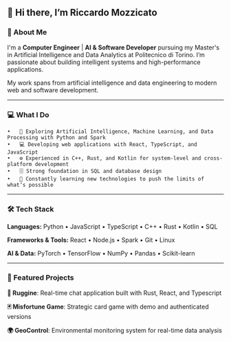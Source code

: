 ## 👋 Hi there, I’m Riccardo Mozzicato

### 🚀 About Me

I'm a **Computer Engineer** | **AI & Software Developer** pursuing my Master's in Artificial Intelligence and Data Analytics at Politecnico di Torino. I’m passionate about building intelligent systems and high-performance applications.

My work spans from artificial intelligence and data engineering to modern web and software development.

---
### 💻 What I Do
	•	🧠 Exploring Artificial Intelligence, Machine Learning, and Data Processing with Python and Spark
	•	💻 Developing web applications with React, TypeScript, and JavaScript
	•	⚙️ Experienced in C++, Rust, and Kotlin for system-level and cross-platform development
	•	🗄️ Strong foundation in SQL and database design
	•	🌱 Constantly learning new technologies to push the limits of what’s possible
---
### 🛠️ Tech Stack
**Languages:** Python • JavaScript • TypeScript • C++ • Rust • Kotlin • SQL

**Frameworks & Tools:** React • Node.js • Spark • Git • Linux

**AI & Data:** PyTorch • TensorFlow • NumPy • Pandas • Scikit-learn

---
### 🌟 Featured Projects

**🦀 Ruggine**: Real-time chat application built with Rust, React, and Typescript

**🃏 Misfortune Game**: Strategic card game with demo and authenticated versions

**🌍 GeoControl**: Environmental monitoring system for real-time data analysis
